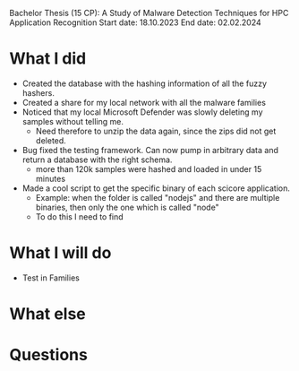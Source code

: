 Bachelor Thesis (15 CP): A Study of Malware Detection Techniques for HPC Application Recognition
Start date: 18.10.2023
End date: 02.02.2024

# What I did

- Created the database with the hashing information of all the fuzzy hashers.
- Created a share for my local network with all the malware families
- Noticed that my local Microsoft Defender was slowly deleting my samples without telling me.
  - Need therefore to unzip the data again, since the zips did not get deleted.
- Bug fixed the testing framework. Can now pump in arbitrary data and return a database with the right schema.
  - more than 120k samples were hashed and loaded in under 15 minutes
- Made a cool script to get the specific binary of each scicore application.
  - Example: when the folder is called "nodejs" and there are multiple binaries, then only the one which is called "node"
  - To do this I need to find

# What I will do

- Test in Families

# What else

# Questions